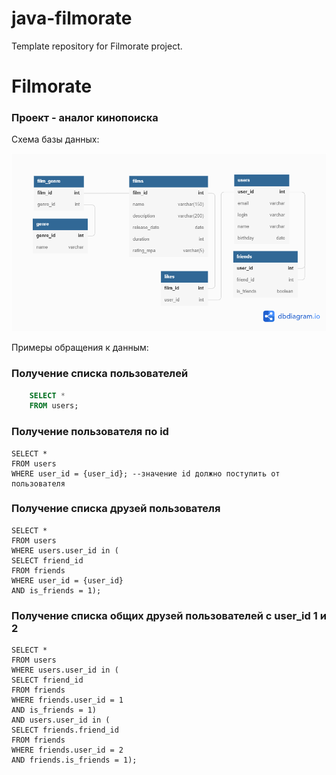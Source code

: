 # java-filmorate
Template repository for Filmorate project.
# Filmorate

### Проект - аналог кинопоиска

Схема базы данных:

![BD](/src/main/resources/BD.png?raw=true "BD")

Примеры обращения к данным:
### Получение списка пользователей

```sql
    SELECT *
    FROM users;
```

### Получение пользователя по id

````
SELECT *
FROM users 
WHERE user_id = {user_id}; --значение id должно поступить от пользователя
````

### Получение списка друзей пользователя

````
SELECT *
FROM users 
WHERE users.user_id in (
SELECT friend_id
FROM friends 
WHERE user_id = {user_id}
AND is_friends = 1);
````

### Получение списка общих друзей пользователей c user_id 1 и 2

````
SELECT *
FROM users 
WHERE users.user_id in (
SELECT friend_id
FROM friends 
WHERE friends.user_id = 1
AND is_friends = 1)
AND users.user_id in (
SELECT friends.friend_id
FROM friends 
WHERE friends.user_id = 2
AND friends.is_friends = 1);
````